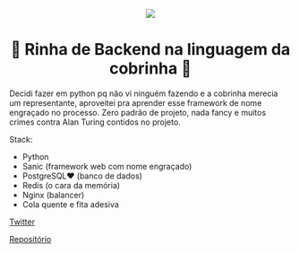 <p align="center">
  <img src="/assets/sanic.gif"/>
</p>

<h1 align="center"> 🐍 Rinha de Backend na linguagem da cobrinha 🐍 </h1>

Decidi fazer em python pq não vi ninguém fazendo e a cobrinha merecia um representante, aproveitei pra aprender esse framework de nome engraçado no processo. Zero padrão de projeto, nada fancy e muitos crimes contra Alan Turing contidos no projeto.

Stack:

- Python
- Sanic (framework web com nome engraçado)
- PostgreSQL❤️ (banco de dados)
- Redis (o cara da memória)
- Nginx (balancer)
- Cola quente e fita adesiva

[Twitter](https://twitter.com/ianxingas)

[Repositório](https://github.com/iancambrea/rinha-python-sanic)

